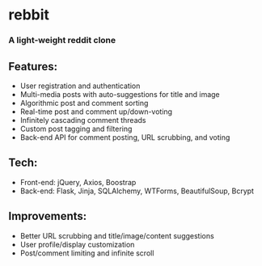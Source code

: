 # rebbit
### A light-weight reddit clone

## Features:
- User registration and authentication
- Multi-media posts with auto-suggestions for title and image
- Algorithmic post and comment sorting
- Real-time post and comment up/down-voting
- Infinitely cascading comment threads
- Custom post tagging and filtering
- Back-end API for comment posting, URL scrubbing, and voting
## Tech:
- Front-end: jQuery, Axios, Boostrap
- Back-end: Flask, Jinja, SQLAlchemy, WTForms, BeautifulSoup, Bcrypt
## Improvements:
- Better URL scrubbing and title/image/content suggestions
- User profile/display customization
- Post/comment limiting and infinite scroll
